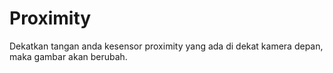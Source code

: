 # Proximity
Dekatkan tangan anda kesensor proximity yang ada di dekat kamera depan, maka gambar akan berubah.
